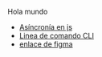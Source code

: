 Hola mundo

- [Asíncronía en js](https://carlosazaustre.com/manejando-la-asincronia-en-javascript/)
- [Linea de comando CLI](https://medium.com/netscape/a-guide-to-create-a-nodejs-command-line-package-c2166ad0452e)
- [enlace de figma](https://www.figma.com/file/)